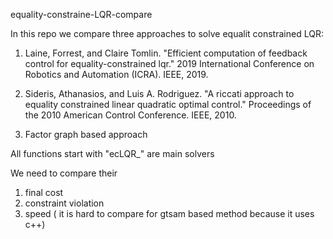 equality-constraine-LQR-compare

In this repo we compare three approaches to solve equalit constrained LQR:

1. Laine, Forrest, and Claire Tomlin. "Efficient computation of feedback control for equality-constrained lqr." 2019 International Conference on Robotics and Automation (ICRA). IEEE, 2019.

2. Sideris, Athanasios, and Luis A. Rodriguez. "A riccati approach to equality constrained linear quadratic optimal control." Proceedings of the 2010 American Control Conference. IEEE, 2010.

3. Factor graph based approach


All functions start with "ecLQR_" are main solvers


We need to compare their
1. final cost
2. constraint violation
3. speed ( it is hard to compare for gtsam based method because it uses c++)
